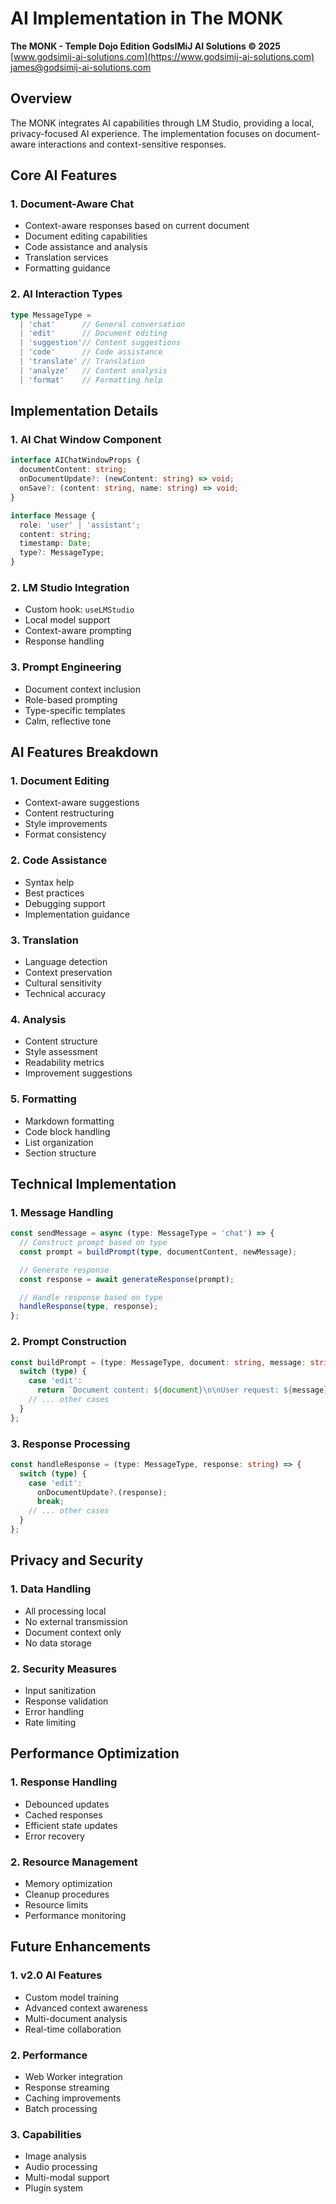 # AI Implementation in The MONK

**The MONK - Temple Dojo Edition**
**GodsIMiJ AI Solutions © 2025**
[www.godsimij-ai-solutions.com](https://www.godsimij-ai-solutions.com)
[james@godsimij-ai-solutions.com](mailto:james@godsimij-ai-solutions.com)

## Overview
The MONK integrates AI capabilities through LM Studio, providing a local, privacy-focused AI experience. The implementation focuses on document-aware interactions and context-sensitive responses.

## Core AI Features

### 1. Document-Aware Chat
- Context-aware responses based on current document
- Document editing capabilities
- Code assistance and analysis
- Translation services
- Formatting guidance

### 2. AI Interaction Types
```typescript
type MessageType =
  | 'chat'      // General conversation
  | 'edit'      // Document editing
  | 'suggestion'// Content suggestions
  | 'code'      // Code assistance
  | 'translate' // Translation
  | 'analyze'   // Content analysis
  | 'format'    // Formatting help
```

## Implementation Details

### 1. AI Chat Window Component
```typescript
interface AIChatWindowProps {
  documentContent: string;
  onDocumentUpdate?: (newContent: string) => void;
  onSave?: (content: string, name: string) => void;
}

interface Message {
  role: 'user' | 'assistant';
  content: string;
  timestamp: Date;
  type?: MessageType;
}
```

### 2. LM Studio Integration
- Custom hook: `useLMStudio`
- Local model support
- Context-aware prompting
- Response handling

### 3. Prompt Engineering
- Document context inclusion
- Role-based prompting
- Type-specific templates
- Calm, reflective tone

## AI Features Breakdown

### 1. Document Editing
- Context-aware suggestions
- Content restructuring
- Style improvements
- Format consistency

### 2. Code Assistance
- Syntax help
- Best practices
- Debugging support
- Implementation guidance

### 3. Translation
- Language detection
- Context preservation
- Cultural sensitivity
- Technical accuracy

### 4. Analysis
- Content structure
- Style assessment
- Readability metrics
- Improvement suggestions

### 5. Formatting
- Markdown formatting
- Code block handling
- List organization
- Section structure

## Technical Implementation

### 1. Message Handling
```typescript
const sendMessage = async (type: MessageType = 'chat') => {
  // Construct prompt based on type
  const prompt = buildPrompt(type, documentContent, newMessage);

  // Generate response
  const response = await generateResponse(prompt);

  // Handle response based on type
  handleResponse(type, response);
};
```

### 2. Prompt Construction
```typescript
const buildPrompt = (type: MessageType, document: string, message: string) => {
  switch (type) {
    case 'edit':
      return `Document content: ${document}\n\nUser request: ${message}\n\nOffer your wisdom to edit this scroll according to the request. Maintain your calm, reflective tone.`;
    // ... other cases
  }
};
```

### 3. Response Processing
```typescript
const handleResponse = (type: MessageType, response: string) => {
  switch (type) {
    case 'edit':
      onDocumentUpdate?.(response);
      break;
    // ... other cases
  }
};
```

## Privacy and Security

### 1. Data Handling
- All processing local
- No external transmission
- Document context only
- No data storage

### 2. Security Measures
- Input sanitization
- Response validation
- Error handling
- Rate limiting

## Performance Optimization

### 1. Response Handling
- Debounced updates
- Cached responses
- Efficient state updates
- Error recovery

### 2. Resource Management
- Memory optimization
- Cleanup procedures
- Resource limits
- Performance monitoring

## Future Enhancements

### 1. v2.0 AI Features
- Custom model training
- Advanced context awareness
- Multi-document analysis
- Real-time collaboration

### 2. Performance
- Web Worker integration
- Response streaming
- Caching improvements
- Batch processing

### 3. Capabilities
- Image analysis
- Audio processing
- Multi-modal support
- Plugin system